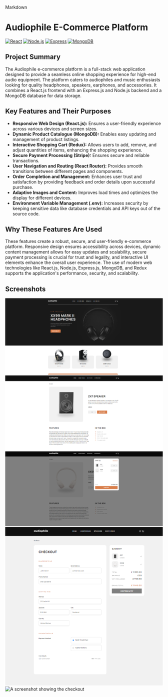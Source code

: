 Markdown
# Audiophile E-Commerce Platform

[![React](https://img.shields.io/badge/-React-61DAFB?style=flat&logo=react&logoColor=white)](https://reactjs.org) 
[![Node.js](https://img.shields.io/badge/Node.js-43853D?style=flat-square&logo=node.js&logoColor=white)](https://nodejs.org/) 
[![Express](https://img.shields.io/badge/Express.js-404D59?style=flat-square&logo=express)](https://expressjs.com/) 
[![MongoDB](https://img.shields.io/badge/MongoDB-4EA94B?style=flat-square&logo=mongodb&logoColor=white)](https://www.mongodb.com/)

## Project Summary

The Audiophile e-commerce platform is a full-stack web application designed to provide a seamless online shopping experience for high-end audio equipment. The platform caters to audiophiles and music enthusiasts looking for quality headphones, speakers, earphones, and accessories. It combines a React.js frontend with an Express.js and Node.js backend and a MongoDB database for data storage.

## Key Features and Their Purposes

* **Responsive Web Design (React.js):** Ensures a user-friendly experience across various devices and screen sizes.
* **Dynamic Product Catalogue (MongoDB):** Enables easy updating and management of product listings.
* **Interactive Shopping Cart (Redux):** Allows users to add, remove, and adjust quantities of items, enhancing the shopping experience.
* **Secure Payment Processing (Stripe):** Ensures secure and reliable transactions.
* **User Navigation and Routing (React Router):**  Provides smooth transitions between different pages and components.
* **Order Completion and Management:** Enhances user trust and satisfaction by providing feedback and order details upon successful purchase. 
* **Adaptive Images and Content:** Improves load times and optimizes the display for different devices.
* **Environment Variable Management (.env):** Increases security by keeping sensitive data like database credentials and API keys out of the source code.

## Why These Features Are Used

These features create a robust, secure, and user-friendly e-commerce platform. Responsive design ensures accessibility across devices, dynamic content management allows for easy updates and scalability, secure payment processing is crucial for trust and legality, and interactive UI elements enhance the overall user experience. The use of modern web technologies like React.js, Node.js, Express.js, MongoDB, and Redux supports the application's performance, security, and scalability.

## Screenshots
![A screenshot showing the landing page](./screenshots/landingPageAudiophile.png)
![A screenshot showing product decription](./screenshots/productDescriptionAudiophile.png)
![A screenshot showing the cart](./screenshots/cartAudiophile.png)
![A screenshot showing the checkout](./screenshots/checkoutAudiophile.png)
![A screenshot showing the checkout](./screenshots/validatonAudiophile.png)



